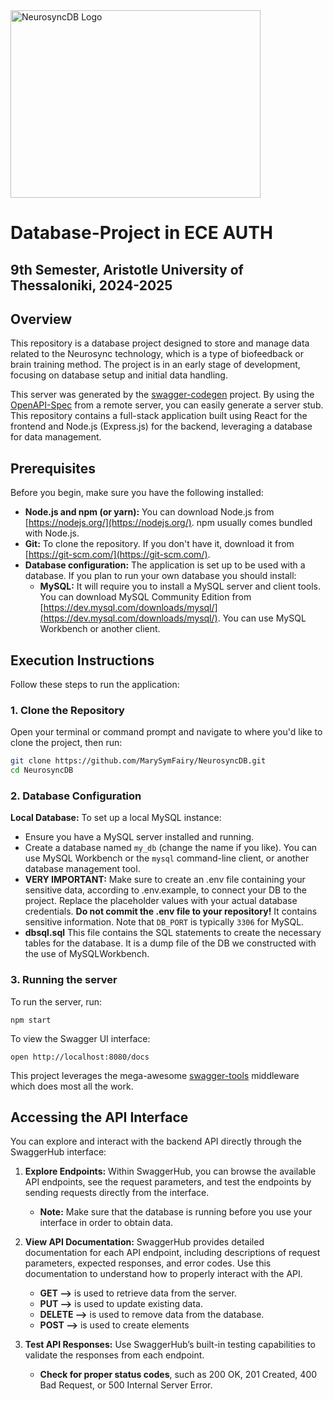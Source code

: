 <img height="300" width="400" alt="NeurosyncDB Logo" src="https://github.com/user-attachments/assets/a2200c3d-718d-4d4b-a53e-bed4ed3665a7" />

# Database-Project in ECE AUTH

## 9th Semester, Aristotle University of Thessaloniki, 2024-2025

## Overview
This repository is a database project designed to store and manage data related to the Neurosync technology, which is a type of biofeedback or brain training method. The project is in an early stage of development, focusing on database setup and initial data handling.

This server was generated by the [swagger-codegen](https://github.com/swagger-api/swagger-codegen) project.  By using the [OpenAPI-Spec](https://github.com/OAI/OpenAPI-Specification) from a remote server, you can easily generate a server stub. This repository contains a full-stack application built using React for the frontend and Node.js (Express.js) for the backend, leveraging a database for data management.

## Prerequisites

Before you begin, make sure you have the following installed:

*   **Node.js and npm (or yarn):** You can download Node.js from [https://nodejs.org/](https://nodejs.org/). npm usually comes bundled with Node.js.
*   **Git:** To clone the repository. If you don't have it, download it from [https://git-scm.com/](https://git-scm.com/).
*   **Database configuration:**  The application is set up to be used with a database. If you plan to run your own database you should install:
     *   **MySQL:** It will require you to install a MySQL server and client tools. You can download MySQL Community Edition from [https://dev.mysql.com/downloads/mysql/](https://dev.mysql.com/downloads/mysql/).  You can use MySQL Workbench or another client.

## Execution Instructions

Follow these steps to run the application:

### 1. Clone the Repository

Open your terminal or command prompt and navigate to where you'd like to clone the project, then run:

   ```bash
   git clone https://github.com/MarySymFairy/NeurosyncDB.git
   cd NeurosyncDB
   ```

### 2. Database Configuration
**Local Database:** To set up a local MySQL instance:
  *   Ensure you have a MySQL server installed and running.
  *    Create a database named `my_db` (change the name if you like). You can use MySQL Workbench or the `mysql` command-line client, or another database management tool.
  *   **VERY IMPORTANT:** Make sure to create an .env file containing your sensitive data, according to .env.example, to connect your DB to the project.
    Replace the placeholder values with your actual database credentials.  **Do not commit the .env file to your repository!** It contains sensitive information. Note that `DB_PORT` is typically `3306` for MySQL.
  *  **dbsql.sql** This file contains the SQL statements to create the necessary tables for the database. It is a dump file of the DB we constructed with the use of MySQLWorkbench.

### 3. Running the server
To run the server, run:

```
npm start
```

To view the Swagger UI interface:

```
open http://localhost:8080/docs
```

This project leverages the mega-awesome [swagger-tools](https://github.com/apigee-127/swagger-tools) middleware which does most all the work.

## Accessing the API Interface

You can explore and interact with the backend API directly through the SwaggerHub interface:
1. **Explore Endpoints:** Within SwaggerHub, you can browse the available API endpoints, see the request parameters, and test the endpoints by sending requests directly from the interface.
    * **Note:** Make sure that the database is running before you use your interface in order to obtain data.
2. **View API Documentation:**
SwaggerHub provides detailed documentation for each API endpoint, including descriptions of request parameters, expected responses, and error codes. Use this documentation to understand how to properly interact with the API.

    * **GET -->** is used to retrieve data from the server.
    * **PUT -->** is used to update existing data.
    * **DELETE -->** is used to remove data from the database.
    * **POST -->** is used to create elements
3. **Test API Responses:**
Use SwaggerHub’s built-in testing capabilities to validate the responses from each endpoint.

    * **Check for proper status codes**, such as 200 OK, 201 Created, 400 Bad Request, or 500 Internal Server Error.
